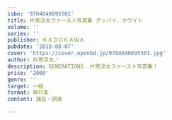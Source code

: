 ```yaml
---
isbn: '9784040695501'
title: 片寄涼太ファースト写真集 グッバイ、ホワイト
volume: ''
series: ''
publisher: ＫＡＤＯＫＡＷＡ
pubdate: '2018-08-07'
cover: 'https://cover.openbd.jp/9784040695501.jpg'
author: 片寄涼太／
description: GENERATIONS  片寄涼太ファースト写真集！
price: '2000'
genre: ''
target: 一般
format: 単行本
content: 諸芸・娯楽

---
```

